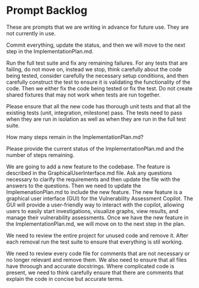 # Prompt Backlog

These are prompts that we are writing in advance for future use. They are not currently in use.

Commit everything, update the status, and then we will move to the next step in the ImplementationPlan.md.  

Run the full test suite and fix any remaining failures. For any tests that are failing, do not move on, instead we stop, think carefully about the code being tested, consider carefully the necessary setup conditions, and then carefully construct the test to ensure it is validating the functionality of the code. Then we either fix the code being tested or fix the test. Do not create shared fixtures that may not work when tests are run together.                        

Please ensure that all the new code has thorough unit tests and that all the existing tests (unit, integration, milestone) pass. The tests need to pass when they are run in isolation as well as when they are run in the full test suite.

How many steps remain in the ImplementationPlan.md?

Please provide the current status of the ImplementationPlan.md and the number of steps remaining.

We are going to add a new feature to the codebase. The feature is described in the GraphicalUserInterface.md file. Ask any questions necessary to clarify the requirements and then update the file with the answers to the questions.  Then we need to update the ImplemenationPlan.md to include the new feature.  The new feature is a graphical user interface (GUI) for the Vulnerability Assessment Copilot. The GUI will provide a user-friendly way to interact with the copilot, allowing users to easily start investigations, visualize graphs, view results, and manage their vulnerability assessments. Once we have the new feature in the ImplementationPlan.md, we will move on to the next step in the plan.

We need to review the entire project for unused code and remove it. After each removal run the test suite to ensure that everything is stil working. 

We need to review every code file for comments that are not necessary or no longer relevant and remove them. We also need to ensure that all files have throough and accurate docstrings.  Where complicated code is present, we need to think carefully ensure that there are comments that explain the code in concise but accurate terms.  


